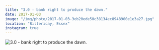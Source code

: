 ```yaml
---
title: "3.0 - bank right to produce the dawn."
date: 2017-01-03
image: "/img/photo/2017-01-03-3eb20ede50c38134ec8948900e1e3a27.jpg"
location: "Billericay, Essex"
instagram: true
---
```


![3.0 - bank right to produce the dawn.](/img/photo/2017-01-03-3eb20ede50c38134ec8948900e1e3a27.jpg)
